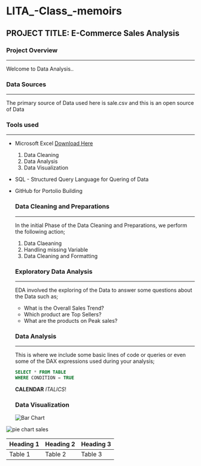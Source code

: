 # LITA_-Class_-memoirs

## PROJECT TITLE: E-Commerce Sales Analysis

### Project Overview
---
Welcome to Data Analysis..

### Data Sources
---
The primary source of Data used here is sale.csv and this is an open source of Data

### Tools used
---
- Microsoft Excel [Download Here](https://www.microsoft.com)
  1. Data Cleaning
  2. Data Analysis
  3. Data Visualization

- SQL - Structured Query Language for Quering of Data
- GitHub for Portolio Building

  ### Data Cleaning and Preparations
  ---
  In the initial Phase of the Data Cleaning and Preparations, we perform the following action;
  1. Data Claeaning
  2. Handling missing Variable
  3. Data Cleaning and Formatting

  ### Exploratory Data Analysis
  ---
  EDA involved the exploring of the Data to answer some questions about the Data such as;
  - What is the Overall Sales Trend?
  - Which product are Top Sellers?
  - What are the products on Peak sales?
  
  ### Data Analysis
  ---
  This is where we include some basic lines of code or queries or even some of the DAX expressions used during your analysis;

  ~~~SQL
  SELECT * FROM TABLE
  WHERE CONDITION = TRUE
  ~~~
  **CALENDAR**
  *ITALICS*!

  
  ### Data Visualization
  ![Bar Chart](https://github.com/user-attachments/assets/602ec060-d8fe-46ed-b930-49d3a93c6a2e)

   
![pie chart sales](https://github.com/user-attachments/assets/03cffe2c-370c-416d-a593-34b44a653747)


|Heading 1|Heading 2|Heading 3|
|---------|---------|---------|
|Table 1|Table 2|Table 3|
